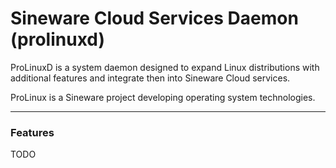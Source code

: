 # Sineware Cloud Services Daemon (prolinuxd)

ProLinuxD is a system daemon designed to expand Linux distributions with additional features and integrate then into Sineware Cloud services.

ProLinux is a Sineware project developing operating system technologies.

---

### Features

TODO
